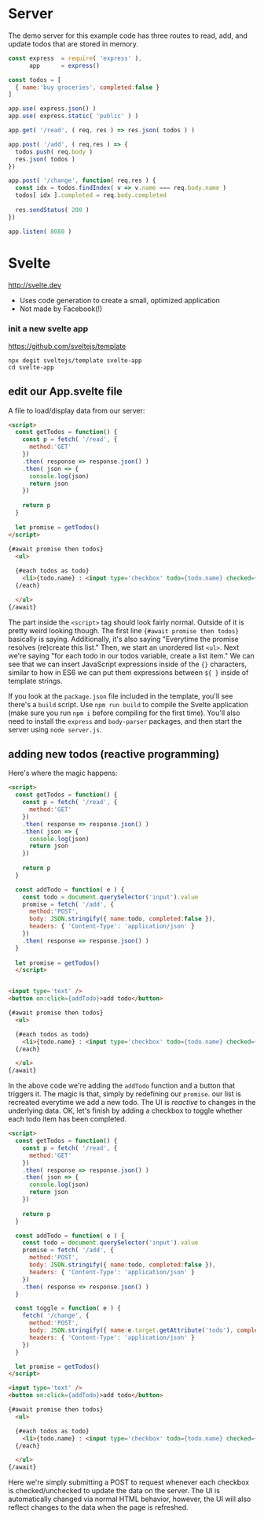 # Server
The demo server for this example code has three routes to read, add, and update todos that are stored in memory. 

```js
const express  = require( 'express' ),
      app      = express()

const todos = [
  { name:'buy groceries', completed:false }
]

app.use( express.json() )
app.use( express.static( 'public' ) )

app.get( '/read', ( req, res ) => res.json( todos ) )

app.post( '/add', ( req,res ) => {
  todos.push( req.body )
  res.json( todos )
})

app.post( '/change', function( req,res ) {
  const idx = todos.findIndex( v => v.name === req.body.name )
  todos[ idx ].completed = req.body.completed
  
  res.sendStatus( 200 )
})

app.listen( 8080 )
```

# Svelte
http://svelte.dev
- Uses code generation to create a small, optimized application
- Not made by Facebook(!)

### init a new svelte app
https://github.com/sveltejs/template

```
npx degit sveltejs/template svelte-app
cd svelte-app
```

## edit our App.svelte file
A file to load/display data from our server:

```html
<script>
  const getTodos = function() {
    const p = fetch( '/read', {
      method:'GET' 
    })
    .then( response => response.json() )
    .then( json => {
      console.log(json)
      return json 
    })
 
    return p
  }
  
  let promise = getTodos()
</script>
  
{#await promise then todos}
  <ul>

  {#each todos as todo}
    <li>{todo.name} : <input type='checkbox' todo={todo.name} checked={todo.completed}></li>
  {/each}

  </ul>
{/await}  
```

The part inside the `<script>` tag should look fairly normal. Outside of it is pretty weird looking though. The first line `{#await promise then todos}` basically is saying. Additionally, it's also saying "Everytime the promise resolves (re)create this list." Then, we start an unordered list `<ul>`. Next we're saying "for each todo in our todos variable, create a list item." We can see that we can insert JavaScript expressions inside of the `{}` characters, similar to how in ES6 we can put them expressions between `${ }` inside of template strings.
  
If you look at the `package.json` file included in the template, you'll see there's a `build` script. Use `npm run build` to compile the Svelte application (make sure you run `npm i` before compiling for the first time). You'll also need to install the `express` and `body-parser` packages, and then start the server using `node server.js`.
  
## adding new todos (reactive programming)
Here's where the magic happens:

```html
<script>
  const getTodos = function() {
    const p = fetch( '/read', {
      method:'GET' 
    })
    .then( response => response.json() )
    .then( json => {
      console.log(json)
      return json 
    })
 
    return p
  }

  const addTodo = function( e ) {
    const todo = document.querySelector('input').value
    promise = fetch( '/add', {
      method:'POST',
      body: JSON.stringify({ name:todo, completed:false }),
      headers: { 'Content-Type': 'application/json' }
    })
    .then( response => response.json() )
  }
  
  let promise = getTodos()
  </script>


<input type='text' />
<button on:click={addTodo}>add todo</button>

{#await promise then todos}
  <ul>

  {#each todos as todo}
    <li>{todo.name} : <input type='checkbox' todo={todo.name} checked={todo.completed} on:click={toggle}></li>
  {/each}

  </ul>
{/await}
```

In the above code we're adding the `addTodo` function and a button that triggers it. The magic is that, simply by redefining our `promise`. our list is recreated everytime we add a new todo. The UI is *reactive* to changes in the underlying data. OK, let's finish by adding a checkbox to toggle whether each todo item has been completed.


```html
<script>
  const getTodos = function() {
    const p = fetch( '/read', {
      method:'GET' 
    })
    .then( response => response.json() )
    .then( json => {
      console.log(json)
      return json 
    })
 
    return p
  }

  const addTodo = function( e ) {
    const todo = document.querySelector('input').value
    promise = fetch( '/add', {
      method:'POST',
      body: JSON.stringify({ name:todo, completed:false }),
      headers: { 'Content-Type': 'application/json' }
    })
    .then( response => response.json() )
  }

  const toggle = function( e ) {
    fetch( '/change', {
      method:'POST',
      body: JSON.stringify({ name:e.target.getAttribute('todo'), completed:e.target.checked }),
      headers: { 'Content-Type': 'application/json' }
    })
  }

  let promise = getTodos()
</script>

<input type='text' />
<button on:click={addTodo}>add todo</button>

{#await promise then todos}
  <ul>

  {#each todos as todo}
    <li>{todo.name} : <input type='checkbox' todo={todo.name} checked={todo.completed} on:click={toggle}></li>
  {/each}

  </ul>
{/await}
```

Here we're simply submitting a POST to request whenever each checkbox is checked/unchecked to update the data on the server. The UI is automatically changed via normal HTML behavior, however, the UI will also reflect changes to the data when the page is refreshed.
